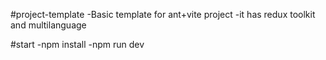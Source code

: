 #project-template
-Basic template for ant+vite project
-it has redux toolkit and multilanguage

#start
-npm install
-npm run dev
